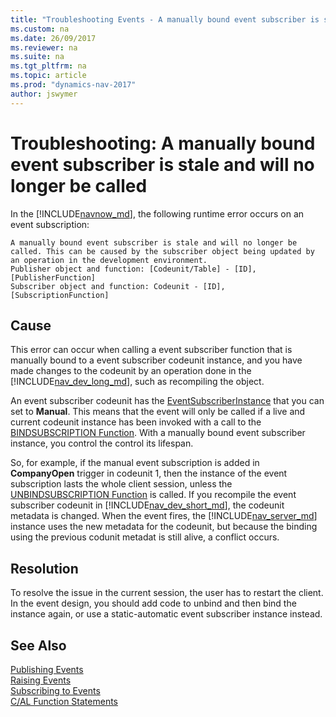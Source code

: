 ```yaml
---
title: "Troubleshooting Events - A manually bound event subscriber is stale and will no longer be called"
ms.custom: na
ms.date: 26/09/2017
ms.reviewer: na
ms.suite: na
ms.tgt_pltfrm: na
ms.topic: article
ms.prod: "dynamics-nav-2017"
author: jswymer
---
```

# Troubleshooting: A manually bound event subscriber is stale and will no longer be called

In the [!INCLUDE[navnow_md](includes/navnow_md.md)], the following runtime error occurs on an event subscription:   

`A manually bound event subscriber is stale and will no longer be called. This can be caused by the subscriber object being updated by an operation in the development environment.`  
`Publisher object and function: [Codeunit/Table] - [ID], [PublisherFunction]`  
`Subscriber object and function: Codeunit - [ID], [SubscriptionFunction]`

## Cause
This error can occur when calling a event subscriber function that is manually bound to a event subscriber codeunit instance, and you have made changes to the codeunit by an operation done in the [!INCLUDE[nav_dev_long_md](includes/nav_dev_long_md.md)], such as recompiling the object. 

An event subscriber codeunit has the [EventSubscriberInstance](EventSubscriberInstance-property.md) that you can set to **Manual**. This means that the event will only be called if a live and current codeunit instance has been invoked with a call to the [BINDSUBSCRIPTION Function](BINDSUBSCRIPTION-Function.md). With a manually bound event subscriber instance, you control the control its lifespan.

So, for example, if the manual event subscription is added in **CompanyOpen** trigger in codeunit 1, then the instance of the event subscription lasts the whole client session, unless the [UNBINDSUBSCRIPTION Function](UNBINDSUBSCRIPTION-Function.md) is called. If you recompile the event subscriber codeunit in [!INCLUDE[nav_dev_short_md](includes/nav_dev_short_md.md)], the codeunit metadata is changed. When the event fires, the [!INCLUDE[nav_server_md](includes/nav_server_md.md)] instance uses the new metadata for the codeunit, but because the binding using the previous codunit metadat is still alive, a conflict occurs.

## Resolution
To resolve the issue in the current session, the user has to restart the client. In the event design, you should add code to unbind and then bind the instance again, or use a static-automatic event subscriber instance instead.

## See Also  
 [Publishing Events](Publishing-Events.md)   
 [Raising Events](Raising-Events.md)   
 [Subscribing to Events](Subscribing-to-Events.md)   
 [C/AL Function Statements](C-AL-Function-Statements.md)
